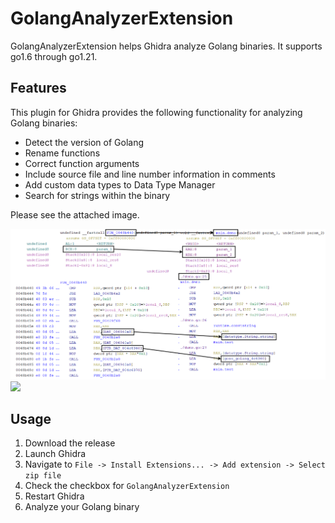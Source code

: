 # GolangAnalyzerExtension
GolangAnalyzerExtension helps Ghidra analyze Golang binaries.
It supports go1.6 through go1.21.

## Features
This plugin for Ghidra provides the following functionality for analyzing Golang binaries:

- Detect the version of Golang
- Rename functions
- Correct function arguments
- Include source file and line number information in comments
- Add custom data types to Data Type Manager
- Search for strings within the binary

Please see the attached image.

<img src="img/demo.png">

<img src="img/demo.gif">

## Usage
1. Download the release
2. Launch Ghidra
3. Navigate to `File -> Install Extensions... -> Add extension -> Select zip file`
4. Check the checkbox for `GolangAnalyzerExtension`
5. Restart Ghidra
6. Analyze your Golang binary
